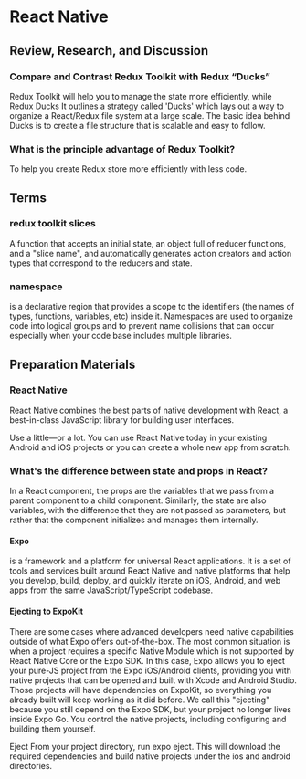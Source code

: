 # React Native

## Review, Research, and Discussion

### Compare and Contrast Redux Toolkit with Redux “Ducks” 

Redux Toolkit will help you to manage the state more efficiently, while Redux Ducks It outlines a strategy called 'Ducks' which lays out a way to organize a React/Redux file system at a large scale. The basic idea behind Ducks is to create a file structure that is scalable and easy to follow.
 <br> 

### What is the principle advantage of Redux Toolkit? 
To help you create Redux store more efficiently with less code.<br> 



## Terms

### redux toolkit slices
A function that accepts an initial state, an object full of reducer functions, and a "slice name", and automatically generates action creators and action types that correspond to the reducers and state.<br>

###  namespace 
  is a declarative region that provides a scope to the identifiers (the names of types, functions, variables, etc) inside it. Namespaces are used to organize code into logical groups and to prevent name collisions that can occur especially when your code base includes multiple libraries.
<br>





## Preparation Materials


### React Native

React Native combines the best parts of native development with React, a best-in-class JavaScript library for building user interfaces.

Use a little—or a lot. You can use React Native today in your existing Android and iOS projects or you can create a whole new app from scratch.
  



### What's the difference between state and props in React?

In a React component, the props are the variables that we pass from a parent component to a child component. Similarly, the state are also variables, with the difference that they are not passed as parameters, but rather that the component initializes and manages them internally.

#### Expo

 is a framework and a platform for universal React applications. It is a set of tools and services built around React Native and native platforms that help you develop, build, deploy, and quickly iterate on iOS, Android, and web apps from the same JavaScript/TypeScript codebase.

 #### Ejecting to ExpoKit
There are some cases where advanced developers need native capabilities outside of what Expo offers out-of-the-box. 
The most common situation is when a project requires a specific Native Module which is not supported by React Native Core or the Expo SDK. In this case, Expo allows you to eject your pure-JS project from the Expo iOS/Android clients, providing you with native projects that can be opened and built with Xcode and Android Studio. Those projects will have dependencies on ExpoKit, so everything you already built will keep working as it did before. We call this "ejecting" because you still depend on the Expo SDK, but your project no longer lives inside Expo Go. You control the native projects, including configuring and building them yourself.

Eject From your project directory, run expo eject. This will download the required dependencies and build native projects under the ios and android directories.





